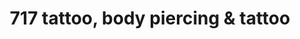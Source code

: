 ---
title: "717 tattoo, body piercing & tattoo"
url: /columbia/717-tattoo-body-piercing-und-tattoo/
shop: Tattoo
---